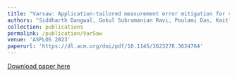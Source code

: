 ```yaml
---
title: "Varsaw: Application-tailored measurement error mitigation for variational quantum algorithms"
authors: "Siddharth Dangwal, Gokul Subramanian Ravi, Poulami Das, Kaitlin N Smith, Jonathan Mark Baker, Frederic T. Chong"
collection: publications
permalink: /publication/VarSaw
venue: 'ASPLOS 2023'
paperurl: 'https://dl.acm.org/doi/pdf/10.1145/3623278.3624764'
---
```


[Download paper here](https://dl.acm.org/doi/pdf/10.1145/3623278.3624764)